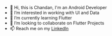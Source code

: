 - 👋 Hi, this is Chandan, I'm an Android Developer
- 👀 I’m interested in working with UI and Data
- 🌱 I’m currently learning Flutter
- 💞️ I’m looking to collaborate on Flutter Projects
- 📫 Reach me on my [LinkedIn](https://www.linkedin.com/in/chandandev/)

<!---
ChandanInTech/ChandanInTech is a ✨ special ✨ repository because its `README.md` (this file) appears on your GitHub profile.
You can click the Preview link to take a look at your changes.
--->
